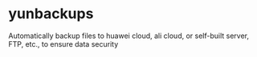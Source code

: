 # yunbackups
Automatically backup files to huawei cloud, ali cloud, or self-built server, FTP, etc., to ensure data security
